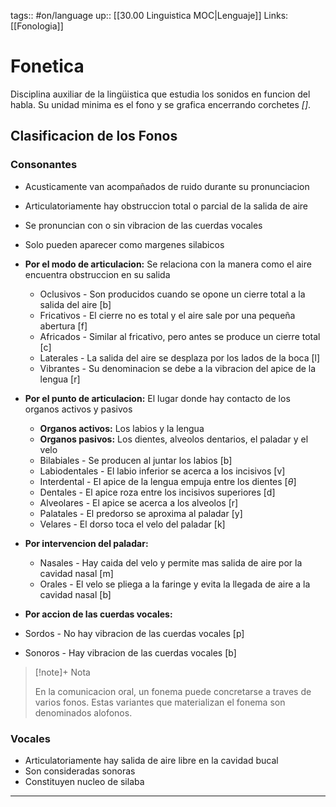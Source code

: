 tags:: #on/language 
up:: [[30.00 Linguistica MOC|Lenguaje]]
Links: [[Fonologia]]
# Fonetica
Disciplina auxiliar de la lingüistica que estudia los sonidos en funcion del habla. Su unidad minima es el fono y se grafica encerrando corchetes *[]*.

## Clasificacion de los Fonos
### Consonantes
- Acusticamente van acompañados de ruido durante su pronunciacion
- Articulatoriamente hay obstruccion total o parcial de la salida de aire
- Se pronuncian con o sin vibracion de las cuerdas vocales
- Solo pueden aparecer como margenes silabicos

- **Por el modo de articulacion:** Se relaciona con la manera como el aire encuentra obstruccion en su salida
	- Oclusivos - Son producidos cuando se opone un cierre total a la salida del aire [b]
	- Fricativos - El cierre no es total y el aire sale por una pequeña abertura [f]
	- Africados - Similar al fricativo, pero antes se produce un cierre total [c]
	- Laterales - La salida del aire se desplaza por los lados de la boca [l]
	- Vibrantes - Su denominacion se debe a la vibracion del apice de la lengua [r]
- **Por el punto de articulacion:** El lugar donde hay contacto de los organos activos y pasivos
	- **Organos activos:** Los labios y la lengua
	- **Organos pasivos:** Los dientes, alveolos dentarios, el paladar y el velo
	- Bilabiales - Se producen al juntar los labios [b]
	- Labiodentales - El labio inferior se acerca a los incisivos [v]
	- Interdental - El apice de la lengua empuja entre los dientes [$\theta$]
	- Dentales - El apice roza entre los incisivos superiores [d]
	- Alveolares - El apice se acerca a los alveolos [r]
	- Palatales - El predorso se aproxima al paladar [y]
	- Velares - El dorso toca el velo del paladar [k]
- **Por intervencion del paladar:**
	- Nasales - Hay caida del velo y permite mas salida de aire por la cavidad nasal [m]
	- Orales - El velo se pliega a la faringe y evita la llegada de aire a la cavidad nasal [b]
- **Por accion de las cuerdas vocales:**
- Sordos - No hay vibracion de las cuerdas vocales [p]
- Sonoros - Hay vibracion de las cuerdas vocales [b]

> [!note]+ Nota
>
>En la comunicacion oral, un fonema puede concretarse a traves de varios fonos. Estas variantes que materializan el fonema son denominados alofonos.


### Vocales
- Articulatoriamente hay salida de aire libre en la cavidad bucal
- Son consideradas sonoras
- Constituyen nucleo de silaba
___
